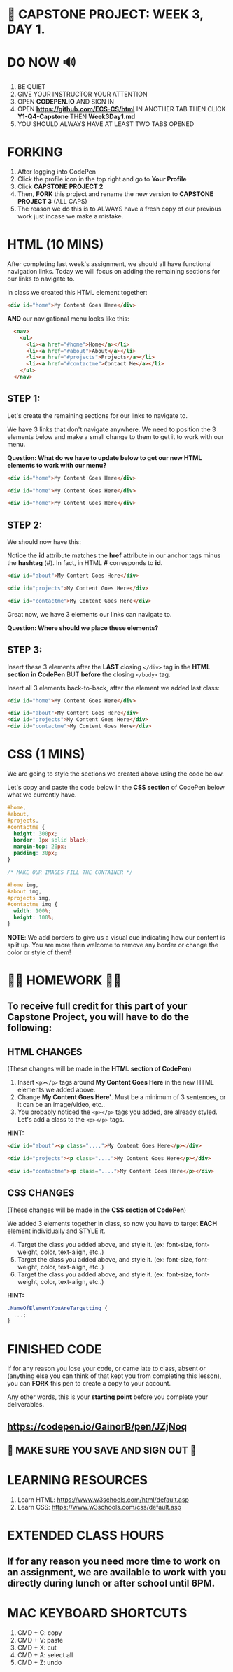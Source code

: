 # 📌 CAPSTONE PROJECT: WEEK 3, DAY 1.

# DO NOW 🔊

1.  BE QUIET
2.  GIVE YOUR INSTRUCTOR YOUR ATTENTION
3.  OPEN **CODEPEN.IO** AND SIGN IN
4.  OPEN **https://github.com/ECS-CS/html** IN ANOTHER TAB THEN CLICK **Y1-Q4-Capstone** THEN **Week3Day1.md**
5.  YOU SHOULD ALWAYS HAVE AT LEAST TWO TABS OPENED

# FORKING

1.  After logging into CodePen
2.  Click the profile icon in the top right and go to **Your Profile**
3.  Click **CAPSTONE PROJECT 2**
4.  Then, **FORK** this project and rename the new version to **CAPSTONE PROJECT 3** (ALL CAPS)
5.  The reason we do this is to ALWAYS have a fresh copy of our previous work just incase we make a mistake.

# HTML (10 MINS)

After completing last week's assignment, we should all have functional navigation links. Today we will focus on adding the remaining sections for our links to navigate to.

In class we created this HTML element together:

```html
<div id="home">My Content Goes Here</div>
```

**AND** our navigational menu looks like this:

```html
  <nav>
    <ul>
      <li><a href="#home">Home</a></li>
      <li><a href="#about">About</a></li>
      <li><a href="#projects">Projects</a></li>
      <li><a href="#contactme">Contact Me</a></li>
    </ul>
  </nav>
```

## STEP 1:

Let's create the remaining sections for our links to navigate to.

We have 3 links that don't navigate anywhere. We need to position the 3 elements below and make a small change to them to get it to work with our menu.

**Question: What do we have to update below to get our new HTML elements to work with our menu?**

```html
<div id="home">My Content Goes Here</div>
```

```html
<div id="home">My Content Goes Here</div>
```

```html
<div id="home">My Content Goes Here</div>
```

## STEP 2:

We should now have this:

Notice the **id** attribute matches the **href** attribute in our anchor tags minus the **hashtag** (#). In fact, in HTML **#** corresponds to **id**.

```html
<div id="about">My Content Goes Here</div>
```

```html
<div id="projects">My Content Goes Here</div>
```

```html
<div id="contactme">My Content Goes Here</div>
```

Great now, we have 3 elements our links can navigate to.

**Question: Where should we place these elements?**

## STEP 3:

Insert these 3 elements after the **LAST** closing `</div>` tag in the **HTML section in CodePen** BUT **before** the closing `</body>` tag.

Insert all 3 elements back-to-back, after the element we added last class:

```html
<div id="home">My Content Goes Here</div>

<div id="about">My Content Goes Here</div>
<div id="projects">My Content Goes Here</div>
<div id="contactme">My Content Goes Here</div>
```

# CSS (1 MINS)

We are going to style the sections we created above using the code below.

Let's copy and paste the code below in the **CSS section** of CodePen below what we currently have.

```css
#home,
#about,
#projects,
#contactme {
  height: 300px;
  border: 1px solid black;
  margin-top: 20px;
  padding: 30px;
}

/* MAKE OUR IMAGES FILL THE CONTAINER */

#home img,
#about img,
#projects img,
#contactme img {
  width: 100%;
  height: 100%;
}
```

**NOTE**: We add borders to give us a visual cue indicating how our content is split up. You are more then welcome to remove any border or change the color or style of them!

# 🚨🚨 HOMEWORK 🚨🚨

## To receive full credit for this part of your Capstone Project, you will have to do the following:

## HTML CHANGES

(These changes will be made in the **HTML section of CodePen**)

1.  Insert `<p></p>` tags around **My Content Goes Here** in the new HTML elements we added above.
2.  Change **My Content Goes Here'**. Must be a minimum of 3 sentences, or it can be an image/video, etc..
3.  You probably noticed the `<p></p>` tags you added, are already styled. Let's add a class to the `<p></p>` tags.

**HINT:**

```html
<div id="about"><p class="....">My Content Goes Here</p></div>
```

```html
<div id="projects"><p class="....">My Content Goes Here</p></div>
```

```html
<div id="contactme"><p class="....">My Content Goes Here</p></div>
```

## CSS CHANGES

(These changes will be made in the **CSS section of CodePen**)

We added 3 elements together in class, so now you have to target **EACH** element individually and STYLE it.

4.  Target the class you added above, and style it. (ex: font-size, font-weight, color, text-align, etc..)
5.  Target the class you added above, and style it. (ex: font-size, font-weight, color, text-align, etc..)
6.  Target the class you added above, and style it. (ex: font-size, font-weight, color, text-align, etc..)

**HINT:**

```css
.NameOfElementYouAreTargetting {
  ...;
}
```

# FINISHED CODE

If for any reason you lose your code, or came late to class, absent or (anything else you can think of that kept you from completing this lesson), you can **FORK** this pen to create a copy to your account.

Any other words, this is your **starting point** before you complete your deliverables.

## https://codepen.io/GainorB/pen/JZjNoq

## 🚨 MAKE SURE YOU SAVE AND SIGN OUT 🚨

# LEARNING RESOURCES

1.  Learn HTML: https://www.w3schools.com/html/default.asp
2.  Learn CSS: https://www.w3schools.com/css/default.asp

# EXTENDED CLASS HOURS

## If for any reason you need more time to work on an assignment, we are available to work with you directly during lunch or after school until 6PM.

# MAC KEYBOARD SHORTCUTS

1.  CMD + C: copy
2.  CMD + V: paste
3.  CMD + X: cut
4.  CMD + A: select all
5.  CMD + Z: undo
